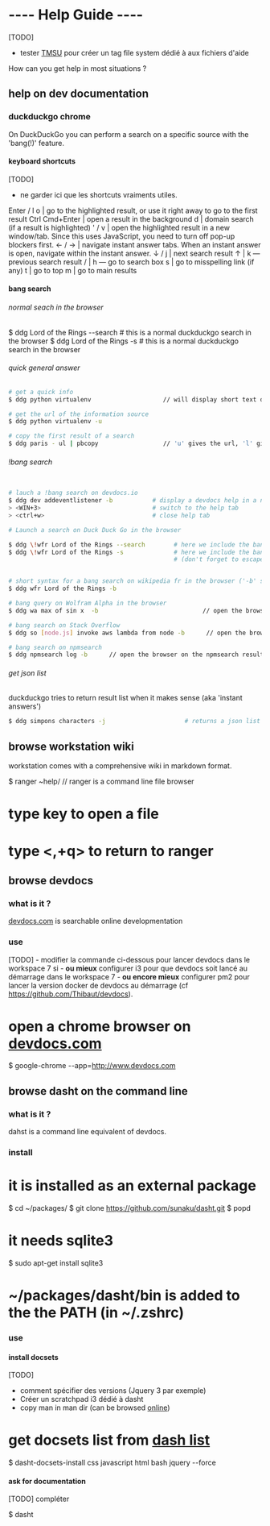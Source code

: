 ---- Help Guide ----
===================

[TODO]
  - tester [TMSU](http://tmsu.org/) pour créer un tag file system dédié à aux fichiers d'aide

How can you get help in most situations ?


help on dev documentation
-------------------------

### duckduckgo chrome
On DuckDuckGo you can perform a search on a specific source with the 'bang(!)' feature.

#### keyboard shortcuts
[TODO] 
  - ne garder ici que les shortcuts vraiments utiles.


Enter / l o    | go to the highlighted result, or use it right away to go to the first result
Ctrl Cmd+Enter | open a result in the background
d              | domain search (if a result is highlighted)
' / v          | open the highlighted result in a new window/tab. Since this uses JavaScript, you need to turn off pop-up blockers first.
← / →          | navigate instant answer tabs. When an instant answer is open, navigate within the instant answer.
↓ / j          | next search result
↑              | k — previous search result
/              | h — go to search box
s              | go to misspelling link (if any)
t              | go to top
m              | go to main results

#### bang search

###### normal seach in the browser

  $ ddg Lord of the Rings --search        # this is a normal duckduckgo search in the browser
  $ ddg Lord of the Rings -s              # this is a normal duckduckgo search in the browser

###### quick general answer
  ```sh
  # get a quick info
  $ ddg python virtualenv                    // will display short text definition if found
  
  # get the url of the information source
  $ ddg python virtualenv -u 

  # copy the first result of a search
  $ ddg paris - ul | pbcopy                  // 'u' gives the url, 'l' gives the first result
  ```

###### !bang search
  ```sh

  # lauch a !bang search on devdocs.io 
  $ ddg dev addeventlistener -b           # display a devdocs help in a new tab in i3 web workspace(3) 
  > <WIN+3>                               # switch to the help tab
  > <ctrl+w>                              # close help tab

  # Launch a search on Duck Duck Go in the browser

  $ ddg \!wfr Lord of the Rings --search        # here we include the bang tag in the search keywords as we would do on the browser
  $ ddg \!wfr Lord of the Rings -s              # here we include the bang tag in the search keywords as we would do on the browser
                                                # (don't forget to escape '!' otherwise it will be expanded by the shell)


  # short syntax for a bang search on wikipedia fr in the browser ('-b' stands for !bang and the first argument is the bang code)
  $ ddg wfr Lord of the Rings -b 

  # bang query on Wolfram Alpha in the browser
  $ ddg wa max of sin x  -b                             // open the browser on the wolfram result

  # bang search on Stack Overflow
  $ ddg so [node.js] invoke aws lambda from node -b      // open the browser on the stackoverflow results

  # bang search on npmsearch
  $ ddg npmsearch log -b      // open the browser on the npmsearch results
  ```

###### get json list
duckduckgo tries to return result list when it makes sense (aka 'instant answers')

  ```sh
  $ ddg simpons characters -j                      # returns a json list of simpsons characters
  ```

browse workstation wiki
------------------------
workstation comes with a comprehensive wiki in markdown format.

  $ ranger ~help/                                // ranger is a command line file browser
  # type <l> key to open a file
  # type <,+q> to return to ranger


browse devdocs
---------------
### what is it ?
[devdocs.com](http://www.devdocs.com) is searchable online developmentation 

### use
  [TODO] 
    - modifier la commande ci-dessous pour lancer devdocs dans le workspace 7 si 
    - **ou mieux** configurer i3 pour que devdocs soit lancé au démarrage dans le workspace 7
    - **ou encore mieux** configurer pm2 pour lancer la version docker de devdocs au démarrage (cf https://github.com/Thibaut/devdocs).

  # open a chrome browser on [devdocs.com](http://www.devdocs.com)
  $ google-chrome --app=http://www.devdocs.com 


browse dasht on the command line
--------------------------------

### what is it ?
dahst is a command line equivalent of devdocs.

### install
  # it is installed as an external package
  $ cd ~/packages/
  $ git clone https://github.com/sunaku/dasht.git 
  $ popd
  # it needs sqlite3
  $ sudo apt-get install sqlite3
  # ~/packages/dasht/bin is added to the the PATH (in ~/.zshrc)
  
### use 
#### install docsets
[TODO] 
  - comment spécifier des versions (Jquery 3 par exemple)
  - Créer un scratchpad i3 dédié à dasht
  - copy man in man dir (can be browsed [online](https://sunaku.github.io/dasht/man/))

  # get docsets list from [dash list](https://kapeli.com/dash#docsets)
  $ dasht-docsets-install css javascript html bash jquery --force 


#### ask for documentation
[TODO] compléter
  
  $ dasht


